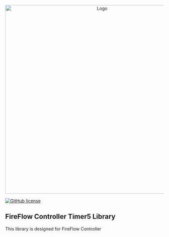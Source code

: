 <p align="center">
<img alt="Logo" src="https://raw.githubusercontent.com/FireDeveloper/FireFlow-Oven/master/logo.png" width="600">
</p>

[![GitHub license](https://img.shields.io/aur/license/yaourt.svg)](https://raw.githubusercontent.com/FireDeveloper/FireFlow-Oven/master/LICENSE.md)

<h2><a name="Header">FireFlow Controller Timer5 Library</a></h2>
This library is designed for FireFlow Controller